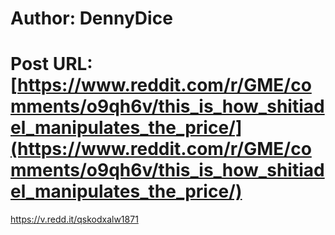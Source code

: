 # Author: DennyDice
# Post URL: [https://www.reddit.com/r/GME/comments/o9qh6v/this_is_how_shitiadel_manipulates_the_price/](https://www.reddit.com/r/GME/comments/o9qh6v/this_is_how_shitiadel_manipulates_the_price/)


https://v.redd.it/qskodxalw1871